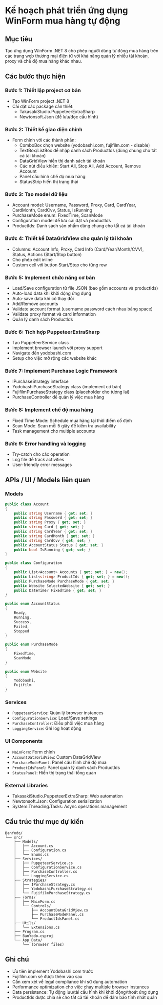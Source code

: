 # Kế hoạch phát triển ứng dụng WinForm mua hàng tự động

## Mục tiêu
Tạo ứng dụng WinForm .NET 8 cho phép người dùng tự động mua hàng trên các trang web thương mại điện tử với khả năng quản lý nhiều tài khoản, proxy và chế độ mua hàng khác nhau.

## Các bước thực hiện

### Bước 1: Thiết lập project cơ bản
- Tạo WinForm project .NET 8
- Cài đặt các package cần thiết:
  - TakasakiStudio.PuppeteerExtraSharp
  - Newtonsoft.Json (để lưu/đọc cấu hình)

### Bước 2: Thiết kế giao diện chính
- Form chính với các thành phần:
  - ComboBox chọn website (yodobashi.com, fujifilm.com - disable)
  - TextBox/ListBox để nhập danh sách ProductIds (dùng chung cho tất cả tài khoản)
  - DataGridView hiển thị danh sách tài khoản
  - Các nút điều khiển: Start All, Stop All, Add Account, Remove Account
  - Panel cấu hình chế độ mua hàng
  - StatusStrip hiển thị trạng thái

### Bước 3: Tạo model dữ liệu
- Account model: Username, Password, Proxy, Card, CardYear, CardMonth, CardCvv, Status, IsRunning
- PurchaseMode enum: FixedTime, ScanMode
- Configuration model để lưu cài đặt và productIds
- ProductIds: Danh sách sản phẩm dùng chung cho tất cả tài khoản

### Bước 4: Thiết kế DataGridView cho quản lý tài khoản
- Columns: Account Info, Proxy, Card Info (Card/Year/Month/CVV), Status, Actions (Start/Stop button)
- Cho phép edit inline
- Custom cell với button Start/Stop cho từng row

### Bước 5: Implement chức năng cơ bản
- Load/Save configuration từ file JSON (bao gồm accounts và productIds)
- Auto-load data khi khởi động ứng dụng
- Auto-save data khi có thay đổi
- Add/Remove accounts
- Validate account format (username password cách nhau bằng space)
- Validate proxy format và card information
- Quản lý danh sách ProductIds

### Bước 6: Tích hợp PuppeteerExtraSharp
- Tạo PuppeteerService class
- Implement browser launch với proxy support
- Navigate đến yodobashi.com
- Setup cho việc mở rộng các website khác

### Bước 7: Implement Purchase Logic Framework
- IPurchaseStrategy interface
- YodobashiPurchaseStrategy class (implement cơ bản)
- FujifilmPurchaseStrategy class (placeholder cho tương lai)
- PurchaseController để quản lý việc mua hàng

### Bước 8: Implement chế độ mua hàng
- Fixed Time Mode: Schedule mua hàng tại thời điểm cố định
- Scan Mode: Scan mỗi 5 giây để kiểm tra availability
- Task management cho multiple accounts

### Bước 9: Error handling và logging
- Try-catch cho các operation
- Log file để track activities
- User-friendly error messages

## APIs / UI / Models liên quan

### Models
```csharp
public class Account
{
    public string Username { get; set; }
    public string Password { get; set; }
    public string Proxy { get; set; }
    public string Card { get; set; }
    public string CardYear { get; set; }
    public string CardMonth { get; set; }
    public string CardCvv { get; set; }
    public AccountStatus Status { get; set; }
    public bool IsRunning { get; set; }
}

public class Configuration
{
    public List<Account> Accounts { get; set; } = new();
    public List<string> ProductIds { get; set; } = new();
    public PurchaseMode PurchaseMode { get; set; }
    public Website SelectedWebsite { get; set; }
    public DateTime? FixedTime { get; set; }
}

public enum AccountStatus
{
    Ready,
    Running,
    Success,
    Failed,
    Stopped
}

public enum PurchaseMode
{
    FixedTime,
    ScanMode
}

public enum Website
{
    Yodobashi,
    Fujifilm
}
```

### Services
- `PuppeteerService`: Quản lý browser instances
- `ConfigurationService`: Load/Save settings
- `PurchaseController`: Điều phối việc mua hàng
- `LoggingService`: Ghi log hoạt động

### UI Components
- `MainForm`: Form chính
- `AccountDataGridView`: Custom DataGridView
- `PurchaseModePanel`: Panel cấu hình chế độ mua
- `ProductIdsPanel`: Panel quản lý danh sách ProductIds
- `StatusPanel`: Hiển thị trạng thái tổng quan

### External Libraries
- TakasakiStudio.PuppeteerExtraSharp: Web automation
- Newtonsoft.Json: Configuration serialization
- System.Threading.Tasks: Async operations management

## Cấu trúc thư mục dự kiến
```
BanYodo/
└── src/
    ├── Models/
    │   ├── Account.cs
    │   ├── Configuration.cs
    │   └── Enums.cs
    ├── Services/
    │   ├── PuppeteerService.cs
    │   ├── ConfigurationService.cs
    │   ├── PurchaseController.cs
    │   └── LoggingService.cs
    ├── Strategies/
    │   ├── IPurchaseStrategy.cs
    │   ├── YodobashiPurchaseStrategy.cs
    │   └── FujifilmPurchaseStrategy.cs
    ├── Forms/
    │   ├── MainForm.cs
    │   └── Controls/
    │       ├── AccountDataGridView.cs
    │       ├── PurchaseModePanel.cs
    │       └── ProductIdsPanel.cs
    ├── Utils/
    │   └── Extensions.cs
    ├── Program.cs
    ├── BanYodo.csproj
    └── App_Data/
        └── (browser files)
```

## Ghi chú
- Ưu tiên implement Yodobashi.com trước
- Fujifilm.com sẽ được thêm vào sau
- Cần xem xét về legal compliance khi sử dụng automation
- Performance optimization cho việc chạy multiple browser instances
- Data persistence: Tự động lưu/tải cấu hình khi khởi động/thoát ứng dụng
- ProductIds được chia sẻ cho tất cả tài khoản để đảm bảo tính nhất quán
